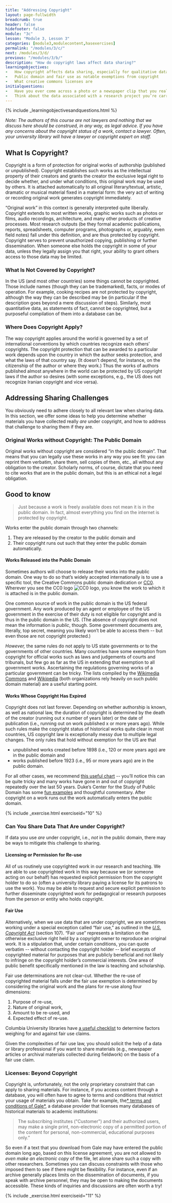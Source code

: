 ```yaml
---
title: "Addressing Copyright"
layout: page-fullwidth
breadcrumb: true
header: false
hidefooter: false
module: "3c"
lesson: "Module 3, Lesson 3"
categories: [module3,modulecontent,hasexercises]
permalink: "/modules/3/c/"
next: /modules/3/d/
previous: "/modules/3/b/"
description: "How do copyright laws affect data sharing?"
learningobjectives:
-   How copyright affects data sharing, especially for qualitative data
-   Public domain and fair use as notable exemptions from copyright
-   What creative commons licenses are
initialquestions:
-   Have you ever come across a photo or a newspaper clip that you really wanted to include in your work? Do you know how to go about arranging for that?
-   Think about the data associated with a research project you’re carrying out -- did you collect data sources created by others, or did you generate the data yourself (e.g., through conducting interviews), or both?
---
```

{% include _learningobjectivesandquestions.html %}

*Note: The authors of this course are not lawyers and nothing that we discuss here should be construed, in any way, as legal advice. If you have any concerns about the copyright status of a work, contact a lawyer. Often, your university library will have a lawyer or copyright expert on staff.*
## What Is Copyright?
Copyright is a form of protection for original works of authorship (published or unpublished). Copyright establishes such works as the intellectual property of their creators and grants the creator the exclusive legal right to decide whether, and under what conditions, this original work may be used by others. It is attached automatically to all original literary/textual, artistic, dramatic or musical material fixed in a material form: the very act of writing or recording original work generates copyright immediately.

“Original work” in this context is generally interpreted quite liberally. Copyright extends to most written works, graphic works such as photos or films, audio recordings, architecture, and many other products of creative processes. Most research outputs (be they formal academic publications, reports, spreadsheets, computer programs, photographs or, arguably, even field notes) fall under this definition, and are thus protected by copyright. Copyright serves to prevent unauthorized copying, publishing or further dissemination. When someone else holds the copyright in some of your data, unless they legally assign you that right, your ability to grant others access to those data may be limited.

### What Is Not Covered by Copyright?
In the US (and most other countries) some things cannot be copyrighted. Those include names (though they can be trademarked), facts, or modes of operation. For example, cooking recipes are not protected by copyright, although the way they can be described may be (in particular if the description goes beyond a mere discussion of steps). Similarly, most quantitative data, as statements of fact, cannot be copyrighted, but a purposeful compilation of them into a database can be.

### Where Does Copyright Apply?
The way copyright applies around the world is governed by a set of international conventions by which countries recognize each others’ copyrights. The copyright protection that can be awarded to a particular work depends upon the country in which the author seeks protection, and what the laws of that country say. (It doesn’t depend, for instance, on the citizenship of the author or where they work.) Thus the works of authors published almost anywhere in the world can be protected by US copyright laws if the author so desires (with some exceptions, e.g., the US does not recognize Iranian copyright and vice versa).

## Addressing Sharing Challenges
You obviously need to adhere closely to all relevant law when sharing data. In this section, we offer some ideas to help you determine whether materials you have collected really *are* under copyright, and how to address that challenge to sharing them if they are.

### Original Works without Copyright: The Public Domain
Original works without copyright are considered “in the public domain”. That means that you can legally use these works in any way you see fit: you can reprint them verbatim, share them, sell copies of them, etc., all without any obligation to the creator. Scholarly norms, of course, dictate that you need to cite works that are in the public domain, but this is an ethical not a legal obligation.
## Good to know 
>Just because a work is freely available does not mean it is in the public domain. In fact, almost everything you find on the internet is protected by copyright.
 
 Works enter the public domain through two channels:

1.  They are released by the creator to the public domain and
2.  Their copyright runs out such that they enter the public
    domain automatically.

#### Works Released into the Public Domain
Sometimes authors will choose to release their works into the public domain. One way to do so that’s widely accepted internationally is to use a specific tool, the Creative Commons public domain dedication or [CC0](https://creativecommons.org/share-your-work/public-domain/cc0/). Wherever you see the CC0 logo ![CC0 logo](https://licensebuttons.net/p/zero/1.0/88x31.png), you know the work to which it is attached is in the public domain.
 
One common source of work in the public domain is the US federal government. Any work produced by an agent or employee of the US government in the exercise of their duty is not eligible for copyright and is thus in the public domain in the US. (The absence of copyright does not mean the information is *public*, though. Some government documents are, literally, top secret, meaning you likely won’t be able to access them -- but even those are not copyright protected.)

*However,* the same rules do not apply to US state governments or to the governments of other countries. Many countries have some exemption from copyright for official works such as laws and judgements of courts and tribunals, but few go as far as the US in extending that exemption to all government works. Ascertaining the regulations governing works of a particular government can be tricky. The lists compiled by the
[Wikimedia Commons](https://commons.wikimedia.org/wiki/Commons:Copyright_rules_by_territory) and [Wikipedia](https://en.wikipedia.org/wiki/Wikipedia:Non-U.S._copyrights) (both organizations rely heavily on such public domain material) are a useful starting point.

#### Works Whose Copyright Has Expired
Copyright does not last forever. Depending on whether authorship is known, as well as national law, the duration of copyright is determined by the death of the creator (running out x number of years later) or the date of publication (i.e., running out on work published x or more years ago). While such rules make the copyright status of historical works quite clear in most countries, US copyright law is exceptionally messy due to multiple legal changes. The only rules that hold without exemption for the US are that

-   unpublished works created before 1898 (i.e., 120 or more years ago)
    are in the public domain and
-   works published before 1923 (i.e., 95 or more years ago) are in the
    public domain.
    
 For all other cases, we recommend [this useful chart](https://copyright.cornell.edu/publicdomain) -- you’ll notice this can be quite tricky and many works have gone in and out of copyright repeatedly over the last 50 years. Duke’s Center for the Study of Public Domain has some [fun examples](https://law.duke.edu/cspd/publicdomainday/) and thoughtful commentary. After copyright on a work runs out the work automatically enters the public domain.

{% include _exercise.html exerciseid="10" %}


### Can You Share Data That Are under Copyright?
If data you use *are* under copyright, i.e., *not* in the public domain, there may be ways to mitigate this challenge to sharing.

#### Licensing or Permission for Re-use
All of us routinely use copyrighted work in our research and teaching. We are able to use copyrighted work in this way because we (or someone acting on our behalf) has requested explicit permission from the copyright holder to do so (often a university library paying a license for its patrons to use the work). You may be able to request and secure explicit permission to further disseminate copyrighted work for pedagogical or research purposes from the person or entity who holds copyright.

#### Fair Use
Alternatively, when we use data that are under copyright, we are sometimes working under a special exception called “fair use,” as outlined in the [*U.S. Copyright Act*](https://www.copyright.gov/title17/92chap1.html) (section 107). “Fair use” represents a limitation on the otherwise exclusive right held by a copyright owner to reproduce an original work. It is a stipulation that, under certain conditions, you can quote verbatim -- without contacting the copyright holder -- brief excerpts of copyrighted material for purposes that are publicly beneficial and not likely to infringe on the copyright holder’s commercial interests. One area of public benefit specifically mentioned in the law is teaching and scholarship.

Fair use determinations are not clear-cut. Whether the re-use of copyrighted material falls under the fair use exemption is determined by considering the original work and the plans for re-use along four dimensions:
1.  Purpose of re-use,
2.  Nature of original work,
3.  Amount to be re-used, and
4.  Expected effect of re-use.

Columbia University libraries have [a useful checklist](https://copyright.columbia.edu/basics/fair-use/fair-use-checklist.html#Fair%20Use%20Checklist) to determine factors weighing for and against fair use claims.
 
Given the complexities of fair use law, you should solicit the help of a data or library professional if you want to share materials (e.g., newspaper articles or archival materials collected during fieldwork) on the basis of a fair use claim.

### Licenses: Beyond Copyright
Copyright is, unfortunately, not the only proprietary constraint that can apply to sharing materials. For instance, if you access content through a database, you will often have to agree to terms and conditions that restrict your usage of materials you obtain. Take for example, the[* terms and conditions of Gale*](https://www.gale.com/terms-of-use), a database provider that licenses many databases of historical materials to academic institutions:

>The subscribing institutes ("Customer") and their authorized users, may make a single print, non-electronic copy of a permitted portion of the content for personal, non-commercial, educational purposes only.”

So even if a text that you download from Gale may have entered the public domain long ago, based on this license agreement, you are not allowed to *even make an electronic copy* of the file, let alone share such a copy with other researchers. Sometimes you can discuss constraints with those who imposed them to see if there might be flexibility. For instance, even if an archive generally places limits on the dissemination of documents, if you speak with archive personnel, they may be open to making the documents accessible. These kinds of inquiries and discussions are often worth a try!

{% include _exercise.html exerciseid="11" %}
